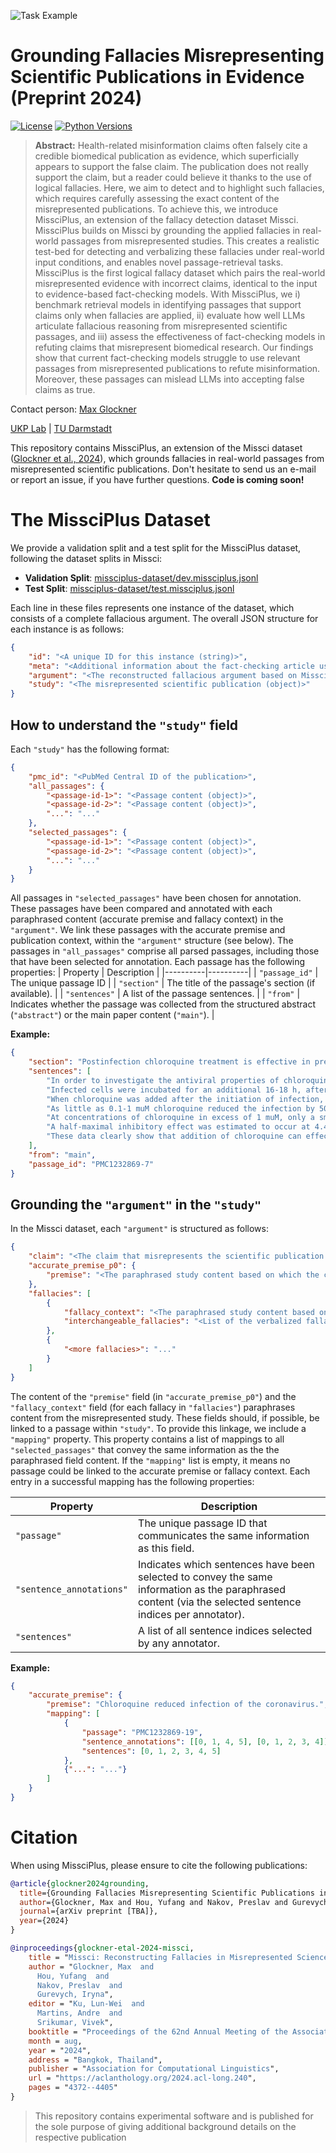 
![Task Example](missciplus.png)

# Grounding Fallacies Misrepresenting Scientific Publications in Evidence (Preprint 2024)
[![License](https://img.shields.io/github/license/UKPLab/ukp-project-template)](https://opensource.org/licenses/Apache-2.0)
[![Python Versions](https://img.shields.io/badge/Python-3.10-blue.svg?style=flat&logo=python&logoColor=white)](https://www.python.org/)


> **Abstract:** 
>     Health-related misinformation claims often falsely cite a credible biomedical publication as evidence, which superficially appears to support the false claim. The publication does not really support the claim, but a reader could believe it thanks to the use of logical fallacies. Here, we aim to detect and to highlight such fallacies, which requires carefully assessing the exact content of the misrepresented publications. To achieve this, we introduce MissciPlus, an extension of the fallacy detection dataset Missci. MissciPlus builds on Missci by grounding the applied fallacies in real-world passages from misrepresented studies. This creates a realistic test-bed for detecting and verbalizing these fallacies under real-world input conditions, and enables novel passage-retrieval tasks. MissciPlus is the first logical fallacy dataset which pairs the real-world misrepresented evidence with incorrect claims, identical to the input to evidence-based fact-checking models. With MissciPlus, we i) benchmark retrieval models in identifying passages that support claims only when fallacies are applied, ii) evaluate how well LLMs articulate fallacious reasoning from misrepresented scientific passages, and iii) assess the effectiveness of fact-checking models in refuting claims that misrepresent biomedical research. Our findings show that current fact-checking models struggle to use relevant passages from misrepresented publications to refute misinformation. Moreover, these passages can mislead LLMs into accepting false claims as true.


Contact person: [Max Glockner](mailto:max.glockner@tu-darmstadt.de) 

[UKP Lab](https://www.ukp.tu-darmstadt.de/) | [TU Darmstadt](https://www.tu-darmstadt.de/)

This repository contains MissciPlus, an extension of the Missci dataset ([Glockner et al., 2024](https://arxiv.org/abs/2406.03181)), which grounds fallacies in real-world passages from misrepresented scientific publications. Don't hesitate to send us an e-mail or report an issue, if you have further questions. **Code is coming soon!**

# The MissciPlus Dataset
We provide a validation split and a test split for the MissciPlus dataset, following the dataset splits in Missci:
- **Validation Split**: [missciplus-dataset/dev.missciplus.jsonl](missciplus-dataset/dev.missciplus.jsonl)
- **Test Split**: [missciplus-dataset/test.missciplus.jsonl](missciplus-dataset/test.missciplus.jsonl)
  
Each line in these files represents one instance of the dataset, which consists of a complete fallacious argument. The overall JSON structure for each instance is as follows:


```json
{
    "id": "<A unique ID for this instance (string)>",
    "meta": "<Additional information about the fact-checking article used to generate this instance (object)>",
    "argument": "<The reconstructed fallacious argument based on Missci (object)>",
    "study": "<The misrepresented scientific publication (object)>"
}
```

## How to understand the `"study"` field
Each `"study"` has the following format:
```json
{
    "pmc_id": "<PubMed Central ID of the publication>",
    "all_passages": {
        "<passage-id-1>": "<Passage content (object)>",
        "<passage-id-2>": "<Passage content (object)>",
        "...": "..."
    },
    "selected_passages": {
        "<passage-id-1>": "<Passage content (object)>",
        "<passage-id-2>": "<Passage content (object)>",
        "...": "..."
    }
}
```

All passages in `"selected_passages"` have been chosen for annotation. These passages have been compared and annotated with each paraphrased content (accurate premise and fallacy context) in the `"argument"`. We link these passages with the accurate premise and publication context, within the `"argument"` structure (see below).
The passages in `"all_passages"` comprise all parsed passages, including those that have been selected for annotation. Each passage has the following properties:
| Property | Description | 
|----------|----------|
| `"passage_id"`    | The unique passage ID  | 
| `"section"`    | The title of the passage's section (if available). | 
| `"sentences"`    | A list of the passage sentences.   | 
| `"from"`    | Indicates whether the passage was collected from the structured abstract (`"abstract"`) or the main paper content (`"main"`).   | 

**Example:**
```json
{
    "section": "Postinfection chloroquine treatment is effective in preventing the spread of SARS-CoV infection",
    "sentences": [
        "In order to investigate the antiviral properties of chloroquine on SARS-CoV after the initiation of infection, Vero E6 cells were infected with the virus and fresh medium supplemented with various concentrations of chloroquine was added immediately after virus adsorption.",
        "Infected cells were incubated for an additional 16-18 h, after which the presence of virus antigens was analyzed by indirect immunofluorescence analysis.",
        "When chloroquine was added after the initiation of infection, there was a dramatic dose-dependant decrease in the number of virus antigen-positive cells (Fig. 2A).",
        "As little as 0.1-1 muM chloroquine reduced the infection by 50% and up to 90-94% inhibition was observed with 33-100 muM concentrations (Fig. 2B).",
        "At concentrations of chloroquine in excess of 1 muM, only a small number of individual cells were initially infected, and the spread of the infection to adjacent cells was all but eliminated.",
        "A half-maximal inhibitory effect was estimated to occur at 4.4 ± 1.0 muM chloroquine (Fig. 2C).",
        "These data clearly show that addition of chloroquine can effectively reduce the establishment of infection and spread of SARS-CoV if the drug is added immediately following virus adsorption."
    ],
    "from": "main",
    "passage_id": "PMC1232869-7"
}
```


## Grounding the `"argument"` in the `"study"`
In the Missci dataset, each `"argument"` is structured as follows:
```json
{
    "claim": "<The claim that misrepresents the scientific publication (string.)>",
    "accurate_premise_p0": {
        "premise": "<The paraphrased study content based on which the claim was made (string).>"
    },
    "fallacies": [
        {
            "fallacy_context": "<The paraphrased study content based on which the fallacy can be detected (string).>",
            "interchangeable_fallacies": "<List of the verbalized fallacious premises and the applied fallacy classes (list[object]).>"
        },
        {
            "<more fallacies>": "..."
        }
    ]
}
```

The content of the `"premise"` field (in `"accurate_premise_p0"`) and the `"fallacy_context"` field (for each fallacy in `"fallacies"`) paraphrases content from the misrepresented study. These fields should, if possible, be linked to a passage within `"study"`.
To provide this linkage, we include a `"mapping"` property. This property contains a list of mappings to all `"selected_passages"` that convey the same information as the the paraphrased field content. If the `"mapping"` list is empty, it means no passage could be linked to the accurate premise or fallacy context. Each entry in a successful mapping has the following properties:


| Property | Description | 
|----------|----------|
| `"passage"`    | The unique passage ID that communicates the same information as this field. | 
| `"sentence_annotations"`    | Indicates which sentences have been selected to convey the same information as the paraphrased content (via the selected sentence indices per annotator). | 
| `"sentences"`    | A list of all sentence indices selected by any annotator. | 

**Example:**
```json
{
    "accurate_premise": {
        "premise": "Chloroquine reduced infection of the coronavirus.",
        "mapping": [
            {
                "passage": "PMC1232869-19",
                "sentence_annotations": [[0, 1, 4, 5], [0, 1, 2, 3, 4]],
                "sentences": [0, 1, 2, 3, 4, 5]
            },
            {"...": "..."}
        ]
    }
}
```

# Citation
When using MissciPlus, please ensure to cite the following publications:

```bibtex 
@article{glockner2024grounding,
  title={Grounding Fallacies Misrepresenting Scientific Publications in Evidence},
  author={Glockner, Max and Hou, Yufang and Nakov, Preslav and Gurevych, Iryna},
  journal={arXiv preprint [TBA]},
  year={2024}
}

@inproceedings{glockner-etal-2024-missci,
    title = "Missci: Reconstructing Fallacies in Misrepresented Science",
    author = "Glockner, Max  and
      Hou, Yufang  and
      Nakov, Preslav  and
      Gurevych, Iryna",
    editor = "Ku, Lun-Wei  and
      Martins, Andre  and
      Srikumar, Vivek",
    booktitle = "Proceedings of the 62nd Annual Meeting of the Association for Computational Linguistics (Volume 1: Long Papers)",
    month = aug,
    year = "2024",
    address = "Bangkok, Thailand",
    publisher = "Association for Computational Linguistics",
    url = "https://aclanthology.org/2024.acl-long.240",
    pages = "4372--4405"
}
```
> This repository contains experimental software and is published for the sole purpose of giving additional background details on the respective publication

